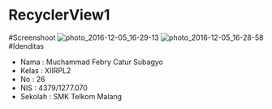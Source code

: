 # RecyclerView1
#Screenshoot
![photo_2016-12-05_16-29-13](https://cloud.githubusercontent.com/assets/22725686/20879860/319e8860-bb08-11e6-9b88-c90625a43357.jpg)
![photo_2016-12-05_16-28-58](https://cloud.githubusercontent.com/assets/22725686/20879861/31c73184-bb08-11e6-9e5a-842200f5f762.jpg)
#Idenditas
- Nama    : Muchammad Febry Catur Subagyo
- Kelas      : XIIRPL2
- No         : 26
- NIS        : 4379/1277.070
- Sekolah : SMK Telkom Malang
